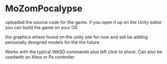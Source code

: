 # MoZomPocalypse

uploaded the source code for the game. if you open it up on the Unity editor you can build the game on your OS

the graphics where found on the unity site for now and will be adding personally designed models for the the future

Works with the typical WASD commands plus left click to shoot. Can also be usedwith an Xbox or Ps controller
